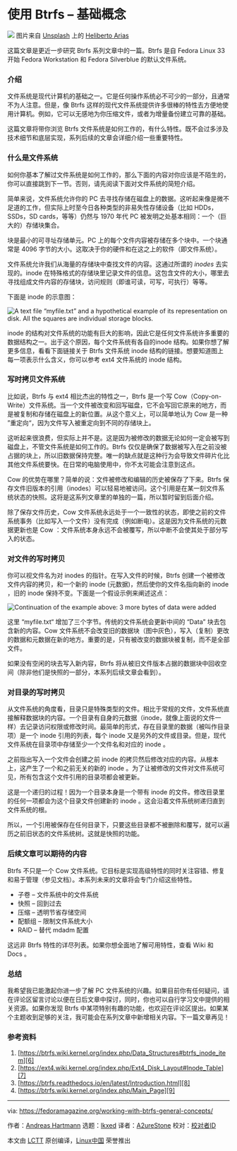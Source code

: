 [#]: subject: "Working with Btrfs – General Concepts"
[#]: via: "https://fedoramagazine.org/working-with-btrfs-general-concepts/"
[#]: author: "Andreas Hartmann https://fedoramagazine.org/author/hartan/"
[#]: collector: "lkxed"
[#]: translator: "A2ureStone"
[#]: reviewer: " "
[#]: publisher: " "
[#]: url: " "

使用 Btrfs – 基础概念
======
![][1]
图片来自 [Unsplash][3] 上的 [Heliberto Arias][2] 

这篇文章是更近一步研究 Btrfs 系列文章中的一篇。Btrfs 是自 Fedora Linux 33 开始 Fedora Workstation 和 Fedora Silverblue 的默认文件系统。

### 介绍

文件系统是现代计算机的基础之一。它是任何操作系统必不可少的一部分，且通常不为人注意。但是，像 Btrfs 这样的现代文件系统提供许多很棒的特性去方便地使用计算机。例如，它可以无感地为你压缩文件，或者为增量备份建立可靠的基础。

这篇文章将带你浏览 Btrfs 文件系统是如何工作的，有什么特性。既不会过多涉及技术细节和底层实现，系列后续的文章会详细介绍一些重要特性。

### 什么是文件系统

如何你基本了解过文件系统是如何工作的，那么下面的内容对你应该是不陌生的，你可以直接跳到下一节。否则，请先阅读下面对文件系统的简短介绍。

简单来说，文件系统允许你的 PC 去寻找存储在磁盘上的数据。这听起来像是微不足道的工作，但实际上时至今日各种类型的非易失性存储设备（比如 HDDs，SSDs，SD cards，等等）仍然与 1970 年代 PC 被发明之处基本相同：一个（巨大的）存储块集合。

块是最小的可寻址存储单元。PC 上的每个文件内容被存储在多个块中。一个块通常是 4096 字节的大小。这取决于你的硬件和在这之上的软件（即文件系统）。

文件系统允许我们从海量的存储块中查找文件的内容。这通过所谓的 *inodes* 去实现的。inode 在特殊格式的存储块里记录文件的信息。这包含文件的大小，哪里去寻找组成文件内容的存储块，访问规则（即谁可读，可写，可执行）等等。

下面是 inode 的示意图：

![A text file “myfile.txt” and a hypothetical example of its representation on disk. All the squares are individual storage blocks.][4]

inode 的结构对文件系统的功能有巨大的影响，因此它是任何文件系统许多重要的数据结构之一。出于这个原因，每个文件系统有各自的inode 结构。如果你想了解更多信息，看看下面链接关于 Btrfs 文件系统 inode 结构的链接。想要知道图上每一项表示什么含义，你可以参考 ext4 文件系统的 inode 结构。

### 写时拷贝文件系统

比如说，Btrfs 与 ext4 相比杰出的特性之一，Btrfs 是一个写 Cow（Copy-on-Write）文件系统。当一个文件被改变和回写磁盘，它不会写回它原来的地方，而是被复制和存储在磁盘上的新位置。从这个意义上，可以简单地认为 Cow 是一种 ”重定向“，因为文件写入被重定向到不同的存储块上。

这听起来很浪费，但实际上并不是。这是因为被修改的数据无论如何一定会被写到磁盘上，不管文件系统是如何工作的。Btrfs 仅仅是确保了数据被写入在之前没被占据的块上，所以旧数据保持完整。唯一的缺点就是这种行为会导致文件碎片化比其他文件系统要快。在日常的电脑使用中，你不太可能会注意到这点。

Cow 的优势在哪里？简单的说：文件被修改和编辑的历史被保存了下来。Btrfs 保存文件旧版本的引用（inodes）可以轻易地被访问。这个引用是在某一刻文件系统状态的快照。这将是这系列文章里的单独的一篇，所以暂时留到后面介绍。

除了保存文件历史，Cow 文件系统永远处于一个一致性的状态，即使之前的文件系统事务（比如写入一个文件）没有完成（例如断电）。这是因为文件系统的元数据更新也是 Cow ：文件系统本身永远不会被覆写，所以中断不会使其处于部分写入的状态。

### 对文件的写时拷贝

你可以视文件名为对 inodes 的指针。在写入文件的时候，Btrfs 创建一个被修改文件内容的拷贝，和一个新的 inode (元数据)，然后使你的文件名指向新的 inode ，旧的 inode 保持不变。下面是一个假设示例来阐述这点：

![Continuation of the example above: 3 more bytes of data were added][5]

这里 “myfile.txt“ 增加了三个字节。传统的文件系统会更新中间的 “Data” 块去包含新的内容。Cow 文件系统不会改变旧的数据块（图中灰色），写入（复制）更改的数据和元数据在新的地方。重要的是，只有被改变的数据块被复制，而不是全部文件。

如果没有空闲的块去写入新内容，Btrfs 将从被旧文件版本占据的数据块中回收空间（除非他们是快照的一部分，本系列后续文章会看到）。

### 对目录的写时拷贝

从文件系统的角度看，目录只是特殊类型的文件。相比于常规的文件，文件系统直接解释数据块的内容。一个目录有自身的元数据（inode，就像上面说的文件一样）去记录访问权限或修改时间。最简单的形式，存在目录里的数据（被叫作目录项）是一个 inode 引用的列表，每个 inode 又是另外的文件或目录。但是，现代文件系统在目录项中存储至少一个文件名和对应的 inode 。

之前指出写入一个文件会创建之前 inode 的拷贝然后修改对应的内容。从根本上，这产生了一个和之前无关的新的 inode 。为了让被修改的文件对文件系统可见，所有包含这个文件引用的目录项都会被更新。

这是一个递归的过程！因为一个目录本身是一个带有 inode 的文件。修改目录里的任何一项都会为这个目录文件创建新的 inode 。这会沿着文件系统树递归直到文件系统的根。

所以，一个引用被保存在任何目录下，只要这些目录都不被删除和覆写，就可以遍历之前旧状态的文件系统树。这就是快照的功能。

### 后续文章可以期待的内容

Btrfs 不只是一个 Cow 文件系统。它目标是实现高级特性的同时关注容错、修复和易于管理（参见文档）。本系列未来的文章将会专门介绍这些特性。

* 子卷 – 文件系统中的文件系统
* 快照 – 回到过去
* 压缩 – 透明节省存储空间
* 配额组 – 限制文件系统大小
* RAID – 替代 mdadm 配置

这远非 Btrfs 特性的详尽列表。如果你想全面地了解可用特性，查看 Wiki 和 Docs 。

### 总结

我希望我已能激起你进一步了解 PC 文件系统的兴趣。如果目前你有任何疑问，请在评论区留言讨论以便在日后文章中探讨，同时，你也可以自行学习文中提供的相关资源。如果你发现 Btrfs 中某项特别有趣的功能，也欢迎在评论区提出。如果某个主题收到足够的关注，我可能会在系列文章中新增相关内容。下一篇文章再见！

### 参考资料

1. [https://btrfs.wiki.kernel.org/index.php/Data_Structures#btrfs_inode_item][6]
2. [https://ext4.wiki.kernel.org/index.php/Ext4_Disk_Layout#Inode_Table][7]
3. [https://btrfs.readthedocs.io/en/latest/Introduction.html][8]
4. [https://btrfs.wiki.kernel.org/index.php/Main_Page][9]

--------------------------------------------------------------------------------

via: https://fedoramagazine.org/working-with-btrfs-general-concepts/

作者：[Andreas Hartmann][a]
选题：[lkxed][b]
译者：[A2ureStone](https://github.com/A2ureStone)
校对：[校对者ID](https://github.com/校对者ID)

本文由 [LCTT](https://github.com/LCTT/TranslateProject) 原创编译，[Linux中国](https://linux.cn/) 荣誉推出

[a]: https://fedoramagazine.org/author/hartan/
[b]: https://github.com/lkxed
[1]: https://fedoramagazine.org/wp-content/uploads/2022/07/working_w_btrfs_general-816x345.jpg
[2]: https://unsplash.com/@helibertoarias?utm_source=unsplash&utm_medium=referral&utm_content=creditCopyText
[3]: https://unsplash.com/s/photos/hdd?utm_source=unsplash&utm_medium=referral&utm_content=creditCopyText
[4]: https://fedoramagazine.org/wp-content/uploads/2022/07/file_regular.png
[5]: https://fedoramagazine.org/wp-content/uploads/2022/07/file_cow.png
[6]: https://btrfs.wiki.kernel.org/index.php/Data_Structures#btrfs_inode_item
[7]: https://ext4.wiki.kernel.org/index.php/Ext4_Disk_Layout#Inode_Table
[8]: https://btrfs.readthedocs.io/en/latest/Introduction.html
[9]: https://btrfs.wiki.kernel.org/index.php/Main_Page
